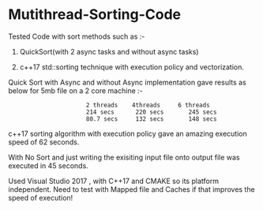 # Mutithread-Sorting-Code

Tested Code with sort methods such as :-

1) QuickSort(with 2 async tasks and without async tasks)

2)  c++17 std::sorting technique with execution policy and vectorization.

Quick Sort with Async and without Async implementation gave results as below for 5mb file on a 2 core machine :-
                  
                          2 threads    4threads     6 threads
                          214 secs	    220 secs	   245 secs
                          80.7 secs	    132 secs	   148 secs


c++17 sorting algorithm with execution policy gave an amazing execution speed of 62 seconds.

With No Sort and just writing the exisiting input file onto output file was executed in 45 seconds.

Used Visual Studio 2017 , with C++17 and CMAKE so its platform independent.
Need to test with Mapped file and Caches if that improves the speed of execution!



